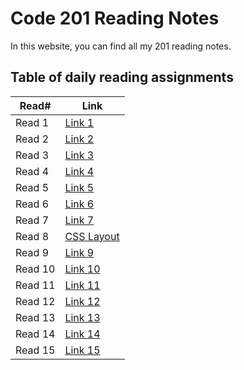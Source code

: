 # Code 201 Reading Notes

In this website, you can find all my 201 reading notes.

## Table of daily reading assignments

Read# | Link
-------|-------
Read 1 | [Link 1](https://danaabbadi.github.io/reading-notes/read01)
Read 2 | [Link 2](https://danaabbadi.github.io/reading-notes/class02)
Read 3 | [Link 3](https://danaabbadi.github.io/reading-notes/read03)
Read 4 | [Link 4](https://danaabbadi.github.io/reading-notes/read04)
Read 5 | [Link 5](https://danaabbadi.github.io/reading-notes/read05)
Read 6 | [Link 6](https://danaabbadi.github.io/reading-notes/read06)
Read 7 | [Link 7](https://danaabbadi.github.io/reading-notes/read07)
Read 8 | [CSS Layout](https://danaabbadi.github.io/reading-notes/read08)
Read 9 | [Link 9](https://danaabbadi.github.io/reading-notes/read09)
Read 10 | [Link 10](https://danaabbadi.github.io/reading-notes/read10)
Read 11 | [Link 11](https://danaabbadi.github.io/reading-notes/class11)
Read 12 | [Link 12](https://danaabbadi.github.io/reading-notes/class12)
Read 13 | [Link 13](https://danaabbadi.github.io/reading-notes/class13)
Read 14 | [Link 14](https://danaabbadi.github.io/reading-notes/)
Read 15 | [Link 15](https://danaabbadi.github.io/reading-notes/)